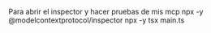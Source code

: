 Para abrir el inspector y hacer pruebas de mis mcp
 npx -y @modelcontextprotocol/inspector npx -y tsx main.ts
